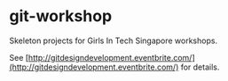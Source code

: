 git-workshop
============

Skeleton projects for Girls In Tech Singapore workshops.

See [http://gitdesigndevelopment.eventbrite.com/](http://gitdesigndevelopment.eventbrite.com/) for details.
